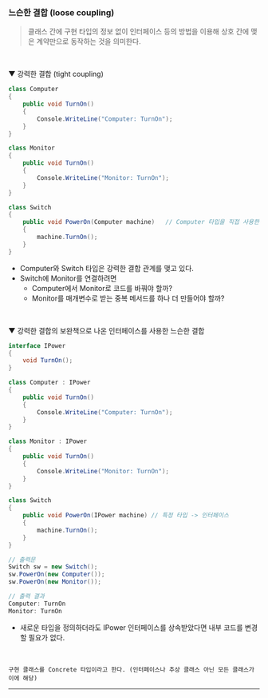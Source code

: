 ### 느슨한 결합 (loose coupling)
> 클래스 간에 구현 타입의 정보 없이 인터페이스 등의 방법을 이용해 상호 간에 맺은 계약만으로 동작하는 것을 의미한다.
<br>

▼ 강력한 결합 (tight coupling)
```csharp
class Computer
{
    public void TurnOn()
    {
        Console.WriteLine("Computer: TurnOn");
    }
}

class Monitor
{
    public void TurnOn()
    {
        Console.WriteLine("Monitor: TurnOn");
    }
}

class Switch
{
    public void PowerOn(Computer machine)   // Computer 타입을 직접 사용한다.
    {
        machine.TurnOn();
    }
}
```
- Computer와 Switch 타입은 강력한 결합 관계를 맺고 있다.
- Switch에 Monitor를 연결하려면
  - Computer에서 Monitor로 코드를 바꿔야 할까?
  - Monitor를 매개변수로 받는 중복 메서드를 하나 더 만들어야 할까?
<br>

▼ 강력한 결합의 보완책으로 나온 인터페이스를 사용한 느슨한 결합
```csharp
interface IPower
{
    void TurnOn();
}

class Computer : IPower
{
    public void TurnOn()
    {
        Console.WriteLine("Computer: TurnOn");
    }
}

class Monitor : IPower
{
    public void TurnOn()
    {
        Console.WriteLine("Monitor: TurnOn");
    }
}

class Switch
{
    public void PowerOn(IPower machine) // 특정 타입 -> 인터페이스
    {
        machine.TurnOn();
    }
}

// 출력문
Switch sw = new Switch();
sw.PowerOn(new Computer());
sw.PowerOn(new Monitor());

// 출력 결과
Computer: TurnOn
Monitor: TurnOn
```
- 새로운 타입을 정의하더라도 IPower 인터페이스를 상속받았다면 내부 코드를 변경할 필요가 없다.
<br>

```
구현 클래스를 Concrete 타입이라고 한다. (인터페이스나 추상 클래스 아닌 모든 클래스가 이에 해당) 
```
****
<br>
